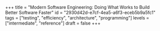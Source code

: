 +++
title = "Modern Software Engineering: Doing What Works to Build Better Software Faster"
id = "2930d42d-e7cf-4ea5-a6f3-eceb5b9a5fc1"
tags = ["testing", "efficiency", "architecture", "programming"]
levels = ["intermediate", "reference"]
draft = false
+++
